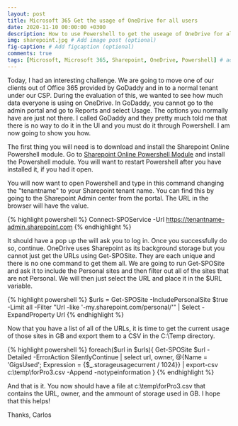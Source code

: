 ```yaml
---
layout: post
title: Microsoft 365 Get the usage of OneDrive for all users
date: 2020-11-10 00:00:00 +0300
description: How to use Powershell to get the useage of OneDrive for all users.
img: sharepoint.jpg # Add image post (optional)
fig-caption: # Add figcaption (optional)
comments: true
tags: [Microsoft, Microsoft 365, Sharepoint, OneDrive, Powershell] # add tag
---
```


Today, I had an interesting challenge.  We are going to move one of our clients out of Office 365 provided by GoDaddy and in to a normal tenant under our CSP.  During the evaluation of this, we wanted to see how much data everyone is using on OneDrive.  In GoDaddy, you cannot go to the admin portal and go to Reports and select Usage.  The options you normally have are just not there.  I called GoDaddy and they pretty much told me that there is no way to do it in the UI and you must do it through Powershell.  I am now going to show you how.

The first thing you will need is to download and install the Sharepoint Online Powershell module.  Go to [Sharepoint Online Powershell Module](https://www.microsoft.com/en-us/download/details.aspx?id=35588) and install the Powershell module.  You will want to restart Powershell after you have installed it, if you had it open.

You will now want to open Powershell and type in this command changing the "tenantname" to your Sharepoint tenant name.  You can find this by going to the Sharepoint Admin center from the portal.  The URL in the browser will have the value.

{% highlight powershell %}
Connect-SPOService -Url https://tenantname-admin.sharepoint.com
{% endhighlight %}

It should have a pop up the will ask you to log in.  Once you successfully do so, continue.  OneDrive uses Sharepoint as its background storage but you cannot just get the URLs using Get-SPOSite.  They are each unique and there is no one command to get them all.  We are going to run Get-SPOSite and ask it to include the Personal sites and then filter out all of the sites that are not Personal.  We will then just select the URL and place it in the $URL variable.

{% highlight powershell %}
$urls = Get-SPOSite -IncludePersonalSite $true -Limit all -Filter "Url -like '-my.sharepoint.com/personal/'" | Select -ExpandProperty Url
{% endhighlight %}

Now that you have a list of all of the URLs, it is time to get the current usage of those sites in GB and export them to a CSV in the C:\Temp directory. 

{% highlight powershell %}
foreach($url in $urls){
    Get-SPOSite $url -Detailed -ErrorAction SilentlyContinue | select url, owner, @{Name = 'GigsUsed'; Expression = {$_.storageusagecurrent / 1024}} | export-csv c:\temp\forPro3.csv -Append -notypeinformation
}
{% endhighlight %}

And that is it.  You now should have a file at c:\temp\forPro3.csv that contains the URL, owner, and the ammount of storage used in GB.
I hope that this helps!

Thanks,
Carlos